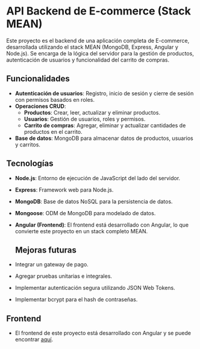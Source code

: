 # API Backend de E-commerce (Stack MEAN)
Este proyecto es el backend de una aplicación completa de E-commerce, desarrollada utilizando el stack MEAN (MongoDB, Express, Angular y Node.js). Se encarga de la lógica del servidor para la gestión de productos, autenticación de usuarios y funcionalidad del carrito de compras.

## Funcionalidades
- **Autenticación de usuarios**: Registro, inicio de sesión y cierre de sesión con permisos basados en roles.
- **Operaciones CRUD**:
  - **Productos**: Crear, leer, actualizar y eliminar productos.
  - **Usuarios**: Gestión de usuarios, roles y permisos.
  - **Carrito de compras**: Agregar, eliminar y actualizar cantidades de productos en el carrito.
- **Base de datos**: MongoDB para almacenar datos de productos, usuarios y carritos.

## Tecnologías
- **Node.js**: Entorno de ejecución de JavaScript del lado del servidor.
- **Express**: Framework web para Node.js.
- **MongoDB**: Base de datos NoSQL para la persistencia de datos.
- **Mongoose**: ODM de MongoDB para modelado de datos.
- **Angular (Frontend)**: El frontend está desarrollado con Angular, lo que convierte este proyecto en un stack completo MEAN.

  ## Mejoras futuras
- Integrar un gateway de pago.
- Agregar pruebas unitarias e integrales.
- Implementar autenticación segura utilizando JSON Web Tokens.
- Implementar bcrypt para el hash de contraseñas.

## Frontend
- El frontend de este proyecto está desarrollado con Angular y se puede encontrar [aquí](https://github.com/FernandezFederico/ecommerce-frontend_angular).

